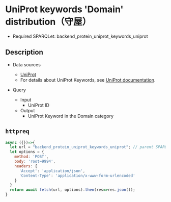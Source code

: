 # UniProt keywords 'Domain' distribution（守屋）

- Required SPARQLet: backend_protein_uniprot_keywords_uniprot

## Description

- Data sources
    - [UniProt](https://www.uniprot.org/)
    - For details about UniProt Keywords, see [UniProt documentation](https://www.uniprot.org/help/keywords).

- Query
    - Input
        - UniProt ID
    - Output
        - UniProt Keyword in the Domain category
  
## `httpreq`

```javascript
async ({})=>{
  let url = "backend_protein_uniprot_keywords_uniprot"; // parent SPARQLet relative path
  let options = {
    method: 'POST',
    body: 'root=9994',
    headers: {
      'Accept': 'application/json',
      'Content-Type': 'application/x-www-form-urlencoded'
    }
  }
  return await fetch(url, options).then(res=>res.json());
}
```